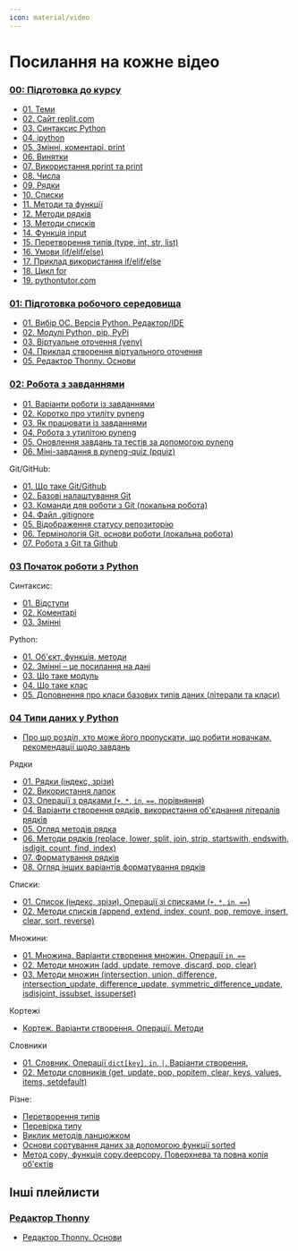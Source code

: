 ```yaml
---
icon: material/video
---
```


# Посилання на кожне відео

### [00: Підготовка до курсу](https://youtube.com/playlist?list=PLlwMBlO5_y3SExAkPnBREf7FT4nLyT9NY)

* [01. Теми](https://youtu.be/gm9qBfFrxII)
* [02. Сайт replit.com](https://youtu.be/5iLqTdQhLbc)
* [03. Синтаксис Python](https://youtu.be/5iLqTdQhLbc)
* [04. ipython](https://youtu.be/o9MKjWmS4J0)
* [05. Змінні, коментарі, print](https://youtu.be/93OhvZCUr7Q)
* [06. Винятки](https://youtu.be/mo1yPCE68kg)
* [07. Використання pprint та print](https://youtu.be/URRqguqmT54)
* [08. Числа](https://youtu.be/BZ589hSpXHw)
* [09. Рядки](https://youtu.be/UwvpF2e5x6A)
* [10. Списки](https://youtu.be/6_UJamiueh0)
* [11. Методи та функції](https://youtu.be/UY2d4QIBcOc)
* [12. Методи рядків](https://youtu.be/C4O_Fg3gMDU)
* [13. Методи списків](https://youtu.be/6xgJ3AeXbEE)
* [14. Функція input](https://youtu.be/8kW7MVoWhJ8)
* [15. Перетворення типів (type, int, str, list)](https://youtu.be/F6KNm31gkjM)
* [16. Умови (if/elif/else)](https://youtu.be/Wfmm1Wdz1iE)
* [17. Приклад використання if/elif/else](https://youtu.be/L-saX88hl0I)
* [18. Цикл for](https://youtu.be/j3S4J6Id3aI)
* [19. pythontutor.com](https://youtu.be/09NFn7zzxmU)


### [01: Підготовка робочого середовища](https://youtube.com/playlist?list=PLlwMBlO5_y3T7i8DcUXVp_zuSO4KZvbQi)

* [01. Вибір ОС. Версія Python. Редактор/IDE](https://youtu.be/sb1O17XrTdM)
* [02. Модулі Python, pip, PyPi](https://youtu.be/K6eDBw3RarA)
* [03. Віртуальне оточення (venv)](https://youtu.be/cTBt5dU5SSE)
* [04. Приклад створення віртуального оточення](https://youtu.be/QKOXegwYZ6A)
* [05. Редактор Thonny. Основи](https://youtu.be/AM9cw6a7mzE)


### [02: Робота з завданнями](https://youtube.com/playlist?list=PLlwMBlO5_y3QAUs4YSkFwBH-8D_HsBVX_)

* [01. Варіанти роботи із завданнями](https://youtu.be/zcsWejckY-c)
* [02. Коротко про утиліту pyneng](https://youtu.be/KtRXkAEKez8)
* [03. Як працювати із завданнями](https://youtu.be/f-EhRUVWw80)
* [04. Робота з утилітою pyneng](https://youtu.be/rBKvOWC3SYs)
* [05. Оновлення завдань та тестів за допомогою pyneng](https://youtu.be/qwhlUPLtE60)
* [06. Міні-завдання в pyneng-quiz (pquiz)](https://youtu.be/LBI2I5fMrAQ)


Git/GitHub:

* [01. Що таке Git/Github](https://youtu.be/OP-vE5wrrzc)
* [02. Базові налаштування Git](https://youtu.be/-sj55zVhoRU)
* [03. Команди для роботи з Git (локальна робота)](https://youtu.be/VNz6dJ6MoN4)
* [04. Файл .gitignore](https://youtu.be/Euf6Lj0285s)
* [05. Відображення статусу репозиторію](https://youtu.be/gthM2msyFVQ)
* [06. Термінологія Git, основи роботи (локальна робота)](https://youtu.be/QLJ47azp668)
* [07. Робота з Git та Github](https://youtu.be/2rcoYs3UZDA)

### [03 Початок роботи з Python](https://youtube.com/playlist?list=PLlwMBlO5_y3QUdzzD9s2dZzS40JIlrnmP)

Синтаксис:

* [01. Відступи](https://youtu.be/fJOyedQ82Jo)
* [02. Коментарі](https://youtu.be/lmOIzV88IMA)
* [03. Змінні](https://youtu.be/srk8WAnIGbQ)

Python:

* [01. Об'єкт, функція, методи](https://youtu.be/xdCPmP7gxs0)
* [02. Змінні – це посилання на дані](https://youtu.be/jEjhzLbrnjU)
* [03. Що таке модуль](https://youtu.be/RYkxhcqkVR8)
* [04. Що таке клас](https://youtu.be/XOravctSW0U)
* [05. Доповнення про класи базових типів даних (літерали та класи)](https://youtu.be/rZykk_-0aCo)


### [04 Типи даних у Python](https://youtube.com/playlist?list=PLlwMBlO5_y3RYZC8RkjDmDlxt_b37EoYc)

* [Про що розділ, хто може його пропускати, що робити новачкам, рекомендації щодо завдань](https://youtu.be/T61oW3H1uu8)

Рядки

* [01. Рядки (індекс, зрізи)](https://youtu.be/M83i4jFMY9E)
* [02. Використання лапок](https://youtu.be/56mwoB0KOK4)
* [03. Операції з рядками (`+`, `*`, `in`, `==`, порівняння)](https://youtu.be/yJKCrbshckc)
* [04. Варіанти створення рядків, використання об'єднання літералів рядків](https://youtu.be/pmkeDO07ZhA)
* [05. Огляд методів рядка](https://youtu.be/n-DaT7wbyB4)
* [06. Методи рядків (replace, lower, split, join, strip, startswith, endswith, isdigit, count, find, index)](https://youtu.be/xsXcpJHNjVw)
* [07. Форматування рядків](https://youtu.be/x6ALaf18550)
* [08. Огляд інших варіантів форматування рядків](https://youtu.be/nYOH3wTg-ZY)

Списки:

* [01. Список (індекс, зрізи). Операції зі списками (`+`, `*`, `in`, `==`)](https://youtu.be/d64T4zZ5eeo)
* [02. Методи списків (append, extend, index, count, pop, remove, insert, clear, sort, reverse)](https://youtu.be/ASDms02Mrm0)

Множини:

* [01. Множина. Варіанти створення множин. Операції `in`, `==`](https://youtu.be/8GC4-OrIL0s)
* [02. Методи множин (add, update, remove, discard, pop, clear)](https://youtu.be/XDfZh3I7M_I)
* [03. Методи множин (intersection, union, difference, intersection_update, difference_update, symmetric_difference_update, isdisjoint, issubset, issuperset)](https://youtu.be/7Y56L_fOFnQ)

Кортежі

* [Кортеж. Варіанти створення. Операції. Методи](https://youtu.be/CpiWO2-8-G4)

Словники

* [01. Словник. Операції `dict[key]`, `in`, `|`. Варіанти створення.](https://youtu.be/pCdetkSQtBU)
* [02. Методи словників (get, update, pop, popitem, clear, keys, values, items, setdefault)](https://youtu.be/QA6zh9lUnFA)

Різне:

* [Перетворення типів](https://youtu.be/rWzXvZokPII)
* [Перевірка типу](https://youtu.be/HKyC46FQM8M)
* [Виклик методів ланцюжком](https://youtu.be/E221DkBBNYg)
* [Основи сортування даних за допомогою функції sorted](https://youtu.be/Klmg5pKt9Ic)
* [Метод copy, функція copy.deepcopy. Поверхнева та повна копія об'єктів](https://youtu.be/h3nohFxpF7c)


## Інші плейлисти

### [Редактор Thonny](https://youtube.com/playlist?list=PLlwMBlO5_y3SukdUGZ3b-fTjXV93HH2nV)

* [Редактор Thonny. Основи](https://youtu.be/AM9cw6a7mzE)

